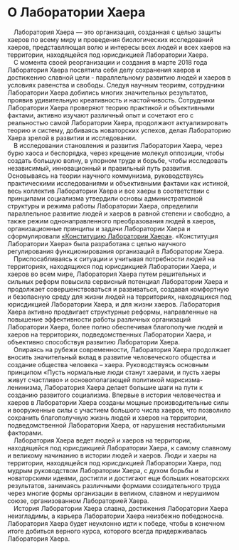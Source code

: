 # О Лаборатории Хаера

&ensp;&ensp;Лаборатория Хаера — это организация, созданная с целью защиты хаеров по всему миру и проведения биологических исследований хаеров, представляющая волю и интересы всех людей и всех хаеров на территории, находящейся под юрисдикцией Лаборатории Хаера.  
&ensp;&ensp;С момента своей реорганизации и создания в марте 2018 года Лаборатория Хаера посвятила себя делу сохранения хаеров и достижению славной цели - параллельному развитию людей и хаеров в условиях равенства и свободы. Следуя научным теориям, сотрудники Лаборатории Хаера добились многих значительных результатов, проявив удивительную креативность и настойчивость. Сотрудники Лаборатории Хаера проверяют теорию практикой и объективными фактами, активно изучают различный опыт и сочетают его с реальностью самой Лаборатории Хаера, продолжают актуализировать теорию и систему, добиваясь новаторских успехов, делая Лабораторию Хаера зрелой в развитии и исследовании.  
&ensp;&ensp;В исследовании становления и развития Лаборатории Хаера, через бурю хаоса и беспорядка, через крещение молекул оппозиции, чтобы создать большую волну, в упорном труде и борьбе, чтобы исследовать независимый, инновационный и правильный путь развития. Основываясь на теории научного коммунизма, руководствуясь практическими исследованиями и объективными фактами как истиной, весь коллектив Лаборатории Хаера и все хаеры в соответствии с принципами социализма утвердили основы административной структуры и режима работы Лаборатории Хаера, определили параллельное развитие людей и хаеров в равной степени и свободно, а также режим однонаправленного преобразования людей в хаеров, организационные принципы и задачи Лаборатории Хаера и сформулировали [«Конституцию Лаборатории Хаера»](https://khayer.cn/konstitutsiya/). «Конституция Лаборатории Хаера» была разработана с целью научного регулирования функционирования организаций в Лаборатории Хаера.  
&ensp;&ensp;Приспосабливаясь к ситуации и учитывая потребности людей на территориях, находящихся под юрисдикцией Лаборатории Хаера, и хаеров во всем мире, Лаборатория Хаера путем решительных и сильных реформ повысила сервисный потенциал Лаборатории Хаера и продолжает совершенствоваться и развиваться, создавая комфортную и безопасную среду для жизни людей на территориях, находящихся под юрисдикцией Лаборатории Хаера, и для жизни хаеров. Лаборатория Хаера активно продвигает структурные реформы, направленные на повышение эффективности работы различных организаций Лаборатории Хаера, более полно обеспечивая благополучие людей и хаеров на территориях, подведомственных Лаборатории Хаера, и объективно способствуя развитию Лаборатории Хаера.  
&ensp;&ensp;Опираясь на рубежи современности, Лаборатория Хаера продолжает вносить значительный вклад в развитие человеческого общества и создание общества человека – хаера. Руководствуясь основным принципом «Пусть нормальные люди станут хаерами, и пусть хаеры живут счастливо» и основополагающей политикой марксизма-ленинизма, Лаборатория Хаера делает большие шаги на пути к созданию развитого социализма. Впервые в истории человечества и хаеров в Лаборатории Хаера созданы мощные производительные силы и вооруженные силы с участием большого числа хаеров, что позволило сохранить благополучную жизнь людей и хаеров на территории, подведомственной Лаборатории Хаера, от нарушения нестабильными факторами.  
&ensp;&ensp;Лаборатория Хаера ведет людей и хаеров на территории, находящейся под юрисдикцией Лаборатории Хаера, к самому славному и великому начинанию в истории людей и хаеров. Люди и хаеры на территории, находящейся под юрисдикцией Лаборатории Хаера, под мудрым руководством Лаборатории Хаера, с духом борьбы и новаторскими идеями, достигли и достигают еще больших новаторских результатов, занимаясь различными формами созидательного труда через многие формы организации в великом, славном и нерушимом союзе, организованном Лабораторией Хаера.  
&ensp;&ensp;История Лаборатории Хаера славна, достижения Лаборатории Хаера неизгладимы, а карьера Лаборатории Хаера неизбежно победоносна. Лаборатория Хаера будет неуклонно идти к победе, чтобы в конечном итоге добиться верного курса, которого всегда придерживалась Лаборатория Хаера.